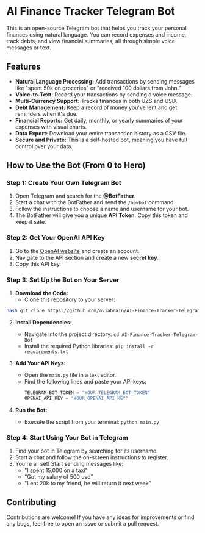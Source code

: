 # AI Finance Tracker Telegram Bot

This is an open-source Telegram bot that helps you track your personal finances using natural language. You can record expenses and income, track debts, and view financial summaries, all through simple voice messages or text.

## Features

*   **Natural Language Processing:** Add transactions by sending messages like "spent 50k on groceries" or "received 100 dollars from John."
*   **Voice-to-Text:** Record your transactions by sending a voice message.
*   **Multi-Currency Support:** Tracks finances in both UZS and USD.
*   **Debt Management:** Keep a record of money you've lent and get reminders when it's due.
*   **Financial Reports:** Get daily, monthly, or yearly summaries of your expenses with visual charts.
*   **Data Export:** Download your entire transaction history as a CSV file.
*   **Secure and Private:** This is a self-hosted bot, meaning you have full control over your data.

## How to Use the Bot (From 0 to Hero)

### Step 1: Create Your Own Telegram Bot

1.  Open Telegram and search for the **@BotFather**.
2.  Start a chat with the BotFather and send the `/newbot` command.
3.  Follow the instructions to choose a name and username for your bot.
4.  The BotFather will give you a unique **API Token**. Copy this token and keep it safe.

### Step 2: Get Your OpenAI API Key

1.  Go to the [OpenAI website](https://openai.com/) and create an account.
2.  Navigate to the API section and create a new **secret key**.
3.  Copy this API key.

### Step 3: Set Up the Bot on Your Server

1.  **Download the Code:**
    *   Clone this repository to your server:
```bash
bash git clone https://github.com/aviabrain/AI-Finance-Tracker-Telegram-Bot.git
```

2.  **Install Dependencies:**
    *   Navigate into the project directory: `cd AI-Finance-Tracker-Telegram-Bot`
    *   Install the required Python libraries: `pip install -r requirements.txt`

3.  **Add Your API Keys:**
    *   Open the `main.py` file in a text editor.
    *   Find the following lines and paste your API keys:
        ```python
        TELEGRAM_BOT_TOKEN = "YOUR_TELEGRAM_BOT_TOKEN"
        OPENAI_API_KEY = "YOUR_OPENAI_API_KEY"
        ```

4.  **Run the Bot:**
    *   Execute the script from your terminal: `python main.py`

### Step 4: Start Using Your Bot in Telegram

1.  Find your bot in Telegram by searching for its username.
2.  Start a chat and follow the on-screen instructions to register.
3.  You're all set! Start sending messages like:
    *   "I spent 15,000 on a taxi"
    *   "Got my salary of 500 usd"
    *   "Lent 20k to my friend, he will return it next week"

## Contributing

Contributions are welcome! If you have any ideas for improvements or find any bugs, feel free to open an issue or submit a pull request.
